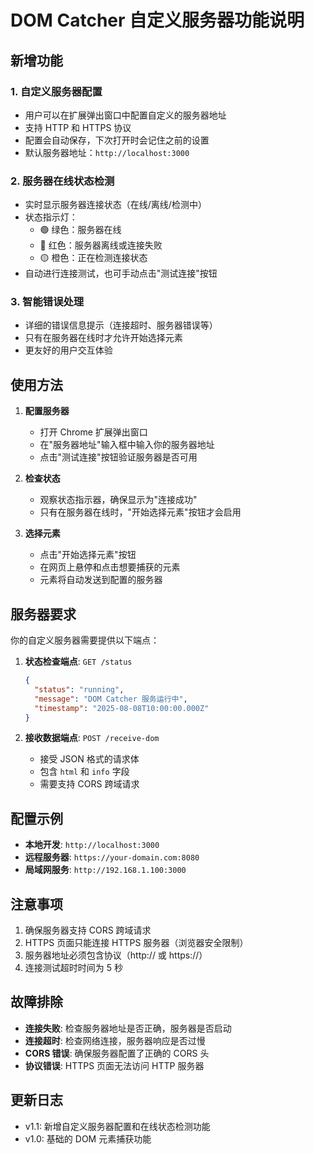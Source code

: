 # DOM Catcher 自定义服务器功能说明

## 新增功能

### 1. 自定义服务器配置
- 用户可以在扩展弹出窗口中配置自定义的服务器地址
- 支持 HTTP 和 HTTPS 协议
- 配置会自动保存，下次打开时会记住之前的设置
- 默认服务器地址：`http://localhost:3000`

### 2. 服务器在线状态检测
- 实时显示服务器连接状态（在线/离线/检测中）
- 状态指示灯：
  - 🟢 绿色：服务器在线
  - 🔴 红色：服务器离线或连接失败
  - 🟡 橙色：正在检测连接状态
- 自动进行连接测试，也可手动点击"测试连接"按钮

### 3. 智能错误处理
- 详细的错误信息提示（连接超时、服务器错误等）
- 只有在服务器在线时才允许开始选择元素
- 更友好的用户交互体验

## 使用方法

1. **配置服务器**
   - 打开 Chrome 扩展弹出窗口
   - 在"服务器地址"输入框中输入你的服务器地址
   - 点击"测试连接"按钮验证服务器是否可用

2. **检查状态**
   - 观察状态指示器，确保显示为"连接成功"
   - 只有在服务器在线时，"开始选择元素"按钮才会启用

3. **选择元素**
   - 点击"开始选择元素"按钮
   - 在网页上悬停和点击想要捕获的元素
   - 元素将自动发送到配置的服务器

## 服务器要求

你的自定义服务器需要提供以下端点：

1. **状态检查端点**: `GET /status`
   ```json
   {
     "status": "running",
     "message": "DOM Catcher 服务运行中",
     "timestamp": "2025-08-08T10:00:00.000Z"
   }
   ```

2. **接收数据端点**: `POST /receive-dom`
   - 接受 JSON 格式的请求体
   - 包含 `html` 和 `info` 字段
   - 需要支持 CORS 跨域请求

## 配置示例

- **本地开发**: `http://localhost:3000`
- **远程服务器**: `https://your-domain.com:8080`
- **局域网服务**: `http://192.168.1.100:3000`

## 注意事项

1. 确保服务器支持 CORS 跨域请求
2. HTTPS 页面只能连接 HTTPS 服务器（浏览器安全限制）
3. 服务器地址必须包含协议（http:// 或 https://）
4. 连接测试超时时间为 5 秒

## 故障排除

- **连接失败**: 检查服务器地址是否正确，服务器是否启动
- **连接超时**: 检查网络连接，服务器响应是否过慢  
- **CORS 错误**: 确保服务器配置了正确的 CORS 头
- **协议错误**: HTTPS 页面无法访问 HTTP 服务器

## 更新日志

- v1.1: 新增自定义服务器配置和在线状态检测功能
- v1.0: 基础的 DOM 元素捕获功能
